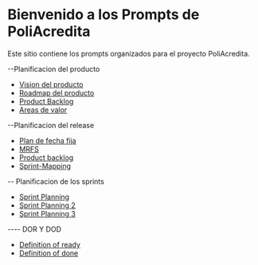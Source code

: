 # Bienvenido a los Prompts de PoliAcredita

Este sitio contiene los prompts organizados para el proyecto PoliAcredita.

<!-- - [Plan de Producto](prompts/plan-producto.md)
- [Planificación del Release](prompts/planificacion-release.md)
- [Planificación del Sprint](prompts/planificacion-sprint.md)  -->
--Planificacion del producto
- [Vision del producto](prompts/Vision-producto.md)
- [Roadmap del producto](prompts/roadmap-producto.md)
- [Product Backlog](prompts/Product-backlog.md)
- [Areas de valor](prompts/areas-valor.md)

--Planificacion del release 
- [Plan de fecha fija](Release/FEchafija.md)
- [MRFS](Release/MRFS.md)
- [Product backlog](Release/Pb-release.md)
- [Sprint-Mapping](Release/sprint-mapping.md)


-- Planificacion de los sprints 
- [Sprint Planning ](Sprints/Sprint-Planning1.md)
- [Sprint Planning 2 ](Sprints/Sprint-Planning2.md)
- [Sprint Planning 3 ](Sprints/Sprint-Planning3.md)

---- DOR Y DOD
- [Definition of ready](DOR/DOR.md)
- [Definition of done](DOD/DOD.md)



